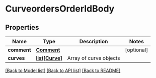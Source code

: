 # CurveordersOrderIdBody

## Properties
Name | Type | Description | Notes
------------ | ------------- | ------------- | -------------
**comment** | [**Comment**](Comment.md) |  | [optional] 
**curves** | [**list[Curve]**](Curve.md) | Array of curve objects | 

[[Back to Model list]](../README.md#documentation-for-models) [[Back to API list]](../README.md#documentation-for-api-endpoints) [[Back to README]](../README.md)

